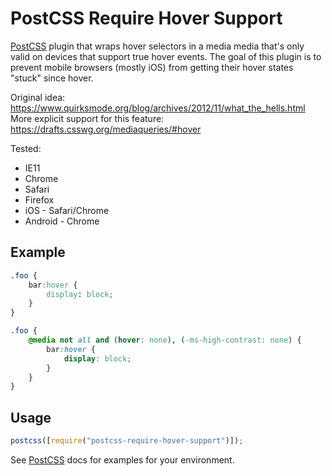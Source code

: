 # PostCSS Require Hover Support

[postcss]: https://github.com/postcss/postcss

[PostCSS] plugin that wraps hover selectors in a media media that's only valid on devices that support true hover events. The goal of this plugin is to prevent mobile browsers (mostly iOS) from getting their hover states "stuck" since hover.

Original idea: https://www.quirksmode.org/blog/archives/2012/11/what_the_hells.html
More explicit support for this feature: https://drafts.csswg.org/mediaqueries/#hover

Tested:

-   IE11
-   Chrome
-   Safari
-   Firefox
-   iOS - Safari/Chrome
-   Android - Chrome

## Example

```css
.foo {
    bar:hover {
        display: block;
    }
}
```

```css
.foo {
    @media not all and (hover: none), (-ms-high-contrast: none) {
        bar:hover {
            display: block;
        }
    }
}
```

## Usage

```js
postcss([require("postcss-require-hover-support")]);
```

See [PostCSS] docs for examples for your environment.
